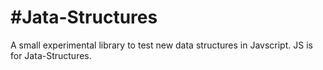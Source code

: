 #Jata-Structures
===
A small experimental library to test new data structures in Javscript. JS is for Jata-Structures.
